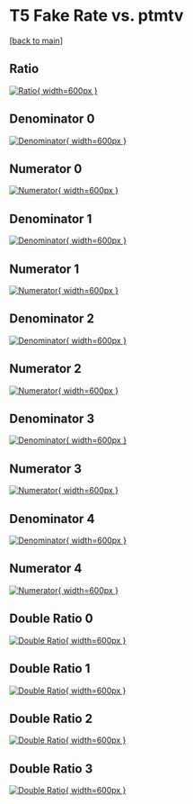 # T5 Fake Rate vs. ptmtv

[[back to main](./)]



## Ratio

[![Ratio](../mtv/var/T5_fakerate_ptmtv.png){ width=600px }](../mtv/var/T5_fakerate_ptmtv.pdf)

## Denominator 0

[![Denominator](../mtv/den/T5_fakerate_ptmtv_den0.png){ width=600px }](../mtv/den/T5_fakerate_ptmtv_den0.pdf)

## Numerator 0

[![Numerator](../mtv/num/T5_fakerate_ptmtv_num0.png){ width=600px }](../mtv/num/T5_fakerate_ptmtv_num0.pdf)

## Denominator 1

[![Denominator](../mtv/den/T5_fakerate_ptmtv_den1.png){ width=600px }](../mtv/den/T5_fakerate_ptmtv_den1.pdf)

## Numerator 1

[![Numerator](../mtv/num/T5_fakerate_ptmtv_num1.png){ width=600px }](../mtv/num/T5_fakerate_ptmtv_num1.pdf)

## Denominator 2

[![Denominator](../mtv/den/T5_fakerate_ptmtv_den2.png){ width=600px }](../mtv/den/T5_fakerate_ptmtv_den2.pdf)

## Numerator 2

[![Numerator](../mtv/num/T5_fakerate_ptmtv_num2.png){ width=600px }](../mtv/num/T5_fakerate_ptmtv_num2.pdf)

## Denominator 3

[![Denominator](../mtv/den/T5_fakerate_ptmtv_den3.png){ width=600px }](../mtv/den/T5_fakerate_ptmtv_den3.pdf)

## Numerator 3

[![Numerator](../mtv/num/T5_fakerate_ptmtv_num3.png){ width=600px }](../mtv/num/T5_fakerate_ptmtv_num3.pdf)

## Denominator 4

[![Denominator](../mtv/den/T5_fakerate_ptmtv_den4.png){ width=600px }](../mtv/den/T5_fakerate_ptmtv_den4.pdf)

## Numerator 4

[![Numerator](../mtv/num/T5_fakerate_ptmtv_num4.png){ width=600px }](../mtv/num/T5_fakerate_ptmtv_num4.pdf)

## Double Ratio 0

[![Double Ratio](../mtv/ratio/T5_fakerate_ptmtv_ratio0.png){ width=600px }](../mtv/ratio/T5_fakerate_ptmtv_ratio0.pdf)

## Double Ratio 1

[![Double Ratio](../mtv/ratio/T5_fakerate_ptmtv_ratio1.png){ width=600px }](../mtv/ratio/T5_fakerate_ptmtv_ratio1.pdf)

## Double Ratio 2

[![Double Ratio](../mtv/ratio/T5_fakerate_ptmtv_ratio2.png){ width=600px }](../mtv/ratio/T5_fakerate_ptmtv_ratio2.pdf)

## Double Ratio 3

[![Double Ratio](../mtv/ratio/T5_fakerate_ptmtv_ratio3.png){ width=600px }](../mtv/ratio/T5_fakerate_ptmtv_ratio3.pdf)

